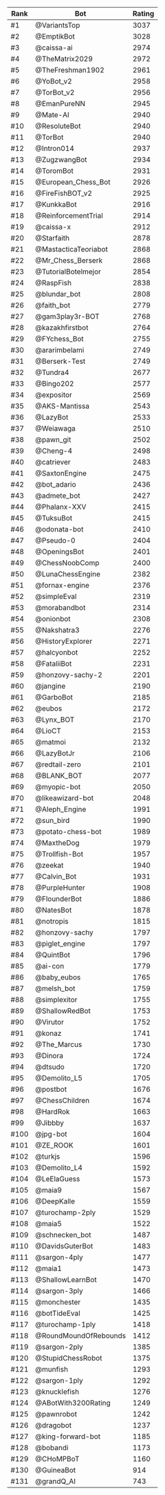 Rank|Bot|Rating
---|---|---
#1|@VariantsTop|3037
#2|@EmptikBot|3028
#3|@caissa-ai|2974
#4|@TheMatrix2029|2972
#5|@TheFreshman1902|2961
#6|@YoBot_v2|2958
#7|@TorBot_v2|2956
#8|@EmanPureNN|2945
#9|@Mate-AI|2940
#10|@ResoluteBot|2940
#11|@TorBot|2940
#12|@Intron014|2937
#13|@ZugzwangBot|2934
#14|@ToromBot|2931
#15|@European_Chess_Bot|2926
#16|@FireFishBOT_v2|2925
#17|@KunkkaBot|2916
#18|@ReinforcementTrial|2914
#19|@caissa-x|2912
#20|@Starfaith|2878
#21|@MastacticaTeoriabot|2868
#22|@Mr_Chess_Berserk|2868
#23|@TutorialBotelmejor|2854
#24|@RaspFish|2838
#25|@blundar_bot|2808
#26|@faith_bot|2779
#27|@gam3play3r-BOT|2768
#28|@kazakhfirstbot|2764
#29|@FYchess_Bot|2755
#30|@ararimbelami|2749
#31|@Berserk-Test|2749
#32|@Tundra4|2677
#33|@Bingo202|2577
#34|@expositor|2569
#35|@AKS-Mantissa|2543
#36|@LazyBot|2533
#37|@Weiawaga|2510
#38|@pawn_git|2502
#39|@Cheng-4|2498
#40|@catriever|2483
#41|@SaxtonEngine|2475
#42|@bot_adario|2436
#43|@admete_bot|2427
#44|@Phalanx-XXV|2415
#45|@TuksuBot|2415
#46|@odonata-bot|2410
#47|@Pseudo-0|2404
#48|@OpeningsBot|2401
#49|@ChessNoobComp|2400
#50|@LunaChessEngine|2382
#51|@fornax-engine|2376
#52|@simpleEval|2319
#53|@morabandbot|2314
#54|@onionbot|2308
#55|@Nakshatra3|2276
#56|@HistoryExplorer|2271
#57|@halcyonbot|2252
#58|@FataliiBot|2231
#59|@honzovy-sachy-2|2201
#60|@jangine|2190
#61|@GarboBot|2185
#62|@eubos|2172
#63|@Lynx_BOT|2170
#64|@LioCT|2153
#65|@matmoi|2132
#66|@LazyBotJr|2106
#67|@redtail-zero|2101
#68|@BLANK_BOT|2077
#69|@myopic-bot|2050
#70|@likeawizard-bot|2048
#71|@Aleph_Engine|1991
#72|@sun_bird|1990
#73|@potato-chess-bot|1989
#74|@MaxtheDog|1979
#75|@Trollfish-Bot|1957
#76|@zeekat|1940
#77|@Calvin_Bot|1931
#78|@PurpleHunter|1908
#79|@FlounderBot|1886
#80|@NatesBot|1878
#81|@notropis|1815
#82|@honzovy-sachy|1797
#83|@piglet_engine|1797
#84|@QuintBot|1796
#85|@ai-con|1779
#86|@baby_eubos|1765
#87|@melsh_bot|1759
#88|@simplexitor|1755
#89|@ShallowRedBot|1753
#90|@Virutor|1752
#91|@konaz|1741
#92|@The_Marcus|1730
#93|@Dinora|1724
#94|@dtsudo|1720
#95|@Demolito_L5|1705
#96|@postbot|1676
#97|@ChessChildren|1674
#98|@HardRok|1663
#99|@Jibbby|1637
#100|@jpg-bot|1604
#101|@ZE_ROOK|1601
#102|@turkjs|1596
#103|@Demolito_L4|1592
#104|@LeElaGuess|1573
#105|@maia9|1567
#106|@DeepKalle|1559
#107|@turochamp-2ply|1529
#108|@maia5|1522
#109|@schnecken_bot|1487
#110|@DavidsGuterBot|1483
#111|@sargon-4ply|1477
#112|@maia1|1473
#113|@ShallowLearnBot|1470
#114|@sargon-3ply|1466
#115|@monchester|1435
#116|@botTideEval|1425
#117|@turochamp-1ply|1418
#118|@RoundMoundOfRebounds|1412
#119|@sargon-2ply|1385
#120|@StupidChessRobot|1375
#121|@munfish|1293
#122|@sargon-1ply|1292
#123|@knucklefish|1276
#124|@ABotWith3200Rating|1249
#125|@pawnrobot|1242
#126|@dragobot|1237
#127|@king-forward-bot|1185
#128|@bobandi|1173
#129|@CHoMPBoT|1160
#130|@GuineaBot|914
#131|@grandQ_AI|743

